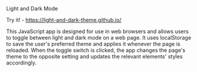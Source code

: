 Light and Dark Mode

Try it! - https://light-and-dark-theme.github.io/

This JavaScript app is designed for use in web browsers and allows users to toggle between light and dark mode on a web page. 
It uses localStorage to save the user's preferred theme and applies it whenever the page is reloaded. 
When the toggle switch is clicked, the app changes the page's theme to the opposite setting and updates the relevant elements' styles accordingly.
